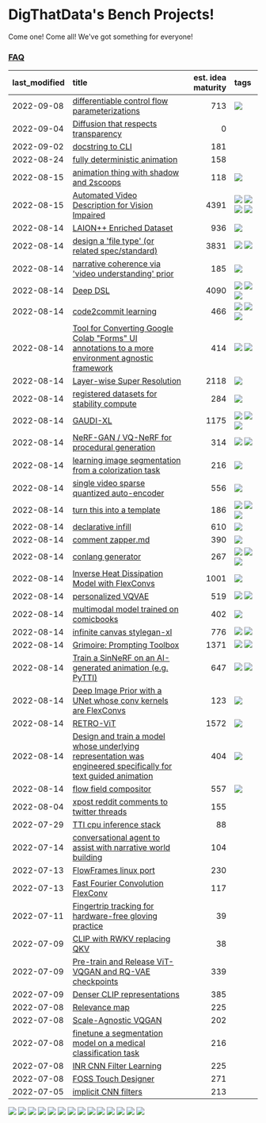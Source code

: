 # DigThatData's Bench Projects!

Come one! Come all! We've got something for everyone!

### [FAQ](https://github.com/dmarx/bench-warmers/blob/main/FAQ.md)

|last_modified|title|est. idea maturity|tags
|:---|:---|---:|:---|
|2022-09-08|[differentiable control flow parameterizations](differentiable-control-flow-parameterizations.md)|713|![](https://img.shields.io/badge/tag-experimental-72fcc)|
|2022-09-04|[Diffusion that respects transparency](diffusion-that-respects-transparency.md)|0||
|2022-09-02|[docstring to CLI](docstring-to-cli.md)|181||
|2022-08-24|[fully deterministic animation](fully-deterministic-animation.md)|158||
|2022-08-15|[animation thing with shadow and 2scoops](shadow-and2scoops-animation-thing.md)|118|![](https://img.shields.io/badge/tag-animation-6f4790)|
|2022-08-15|[Automated Video Description for Vision Impaired](automated-video-description.md)|4391|![](https://img.shields.io/badge/tag-accessibility-c5d714) ![](https://img.shields.io/badge/tag-dataset-e2851f) ![](https://img.shields.io/badge/tag-foundation-84f8cf) ![](https://img.shields.io/badge/tag-publicgood-9bf4b7)|
|2022-08-14|[LAION++ Enriched Dataset](laion-plus-plus.md)|936|![](https://img.shields.io/badge/tag-dataset-e2851f)|
|2022-08-14|[design a 'file type' (or related spec/standard)](filetype-for-ai-art-and-animation.md)|3831|![](https://img.shields.io/badge/tag-animation-6f4790) ![](https://img.shields.io/badge/tag-tooling-473080)|
|2022-08-14|[narrative coherence via 'video understanding' prior](narrative_coherence_via_video_understanding_prior.md)|185|![](https://img.shields.io/badge/tag-animation-6f4790)|
|2022-08-14|[Deep DSL](multistage-unsupervised-deep-DSL-learning-from-prompts-data.md)|4090|![](https://img.shields.io/badge/tag-experimental-72fcc) ![](https://img.shields.io/badge/tag-prompting-25a9f1) ![](https://img.shields.io/badge/tag-tooling-473080)|
|2022-08-14|[code2commit learning](code2commit-learning.md)|466|![](https://img.shields.io/badge/tag-carp-4b9e32) ![](https://img.shields.io/badge/tag-experimental-72fcc) ![](https://img.shields.io/badge/tag-foundation-84f8cf)|
|2022-08-14|[Tool for Converting Google Colab "Forms" UI annotations to a more environment agnostic framework](colab-ui-converter.md)|414|![](https://img.shields.io/badge/tag-colab-61717a) ![](https://img.shields.io/badge/tag-tooling-473080)|
|2022-08-14|[Layer-wise Super Resolution](layerwise-and-objectwise-inpainting-and-super-resolution.md)|2118|![](https://img.shields.io/badge/tag-experimental-72fcc)|
|2022-08-14|[registered datasets for stability compute](registered-datasets-for-sstability-compute.md)|284|![](https://img.shields.io/badge/tag-stability-33b5de)|
|2022-08-14|[GAUDI-XL](gaudi-xl.md)|1175|![](https://img.shields.io/badge/tag-animation-6f4790) ![](https://img.shields.io/badge/tag-experimental-72fcc) ![](https://img.shields.io/badge/tag-foundation-84f8cf)|
|2022-08-14|[NeRF-GAN / VQ-NeRF for procedural generation](nerf-gan.md)|314|![](https://img.shields.io/badge/tag-animation-6f4790) ![](https://img.shields.io/badge/tag-nerf-a168f4)|
|2022-08-14|[learning image segmentation from a colorization task](learning_image_segmentation_from_a_colorization_task.md)|216|![](https://img.shields.io/badge/tag-experimental-72fcc)|
|2022-08-14|[single video sparse quantized auto-encoder](single_video_sparse_quantized_auto-encoder.md)|556|![](https://img.shields.io/badge/tag-animation-6f4790)|
|2022-08-14|[turn this into a template](benchwarmers-template.md)|186|![](https://img.shields.io/badge/tag-meta-0fcaa) ![](https://img.shields.io/badge/tag-tooling-473080) ![](https://img.shields.io/badge/tag-wip-7ca620)|
|2022-08-14|[declarative infill](declarative-infill.md)|610|![](https://img.shields.io/badge/tag-experimental-72fcc)|
|2022-08-14|[comment zapper.md](comment-zapper.md)|390|![](https://img.shields.io/badge/tag-tooling-473080)|
|2022-08-14|[conlang generator](conlang_lm.md)|267|![](https://img.shields.io/badge/tag-carp-4b9e32) ![](https://img.shields.io/badge/tag-dataset-e2851f) ![](https://img.shields.io/badge/tag-experimental-72fcc)|
|2022-08-14|[Inverse Heat Dissipation Model with FlexConvs](IHDM_with_FlexConvs.md)|1001|![](https://img.shields.io/badge/tag-experimental-72fcc)|
|2022-08-14|[personalized VQVAE](personalized-vqvae.md)|519|![](https://img.shields.io/badge/tag-experimental-72fcc) ![](https://img.shields.io/badge/tag-tooling-473080)|
|2022-08-14|[multimodal model trained on comicbooks](multimodal-model-trained-on-comicbooks.md)|402|![](https://img.shields.io/badge/tag-foundation-84f8cf)|
|2022-08-14|[infinite canvas stylegan-xl](infinite-canvas-stylegan-xl.md)|776|![](https://img.shields.io/badge/tag-animation-6f4790) ![](https://img.shields.io/badge/tag-experimental-72fcc)|
|2022-08-14|[Grimoire: Prompting Toolbox](grimoire.md)|1371|![](https://img.shields.io/badge/tag-prompting-25a9f1) ![](https://img.shields.io/badge/tag-tooling-473080)|
|2022-08-14|[Train a SinNeRF on an AI-generated animation (e.g. PyTTI)](train_a_SinNeRF_on_a_pytti_animation.md)|647|![](https://img.shields.io/badge/tag-animation-6f4790) ![](https://img.shields.io/badge/tag-nerf-a168f4)|
|2022-08-14|[Deep Image Prior with a UNet whose conv kernels are FlexConvs](FlexConv_DIP.md)|123|![](https://img.shields.io/badge/tag-experimental-72fcc)|
|2022-08-14|[RETRO-ViT](RETRO-ViT.md)|1572|![](https://img.shields.io/badge/tag-experimental-72fcc)|
|2022-08-14|[Design and train a model whose underlying representation was engineered specifically for text guided animation](image-model-designed-for-clip-guided-animation.md)|404|![](https://img.shields.io/badge/tag-animation-6f4790)|
|2022-08-14|[flow field compositor](flow-field-compositor.md)|557|![](https://img.shields.io/badge/tag-tooling-473080)|
|2022-08-04|[xpost reddit comments to twitter threads](reddit2twitter.md)|155||
|2022-07-29|[TTI cpu inference stack](TTI-cpu-inference-stack.md)|88||
|2022-07-14|[conversational agent to assist with narrative world building](world-building-agent.md)|104||
|2022-07-13|[FlowFrames linux port](flowframes-linux-port.md)|230||
|2022-07-13|[Fast Fourier Convolution FlexConv](FFC-Flexconv.md)|117||
|2022-07-11|[Fingertrip tracking for hardware-free gloving practice](fingertrip_tracking_for_hardware_free_gloveing_practice.md)|39||
|2022-07-09|[CLIP with RWKV replacing QKV](RWKV-CLIP.md)|38||
|2022-07-09|[Pre-train and Release ViT-VQGAN and RQ-VAE checkpoints](pretrained_vit-vqgan_checkpoints.md)|339||
|2022-07-09|[Denser CLIP representations](denser-CLIP.md)|385||
|2022-07-08|[Relevance map](Relevance_map.md)|225||
|2022-07-08|[Scale-Agnostic VQGAN](scale-agnostic_VQGAN.md)|202||
|2022-07-08|[finetune a segmentation model on a medical classification task](finetune_a_segmentation_model_on_a_medical_classification_task.md)|216||
|2022-07-08|[INR CNN Filter Learning](INR_CNN_filter_learning.md)|225||
|2022-07-08|[FOSS Touch Designer](FOSS_touch_designer.md)|271||
|2022-07-05|[implicit CNN filters](implicit-cnn-filters.md)|213||

![](https://img.shields.io/badge/tag-accessibility-c5d714) ![](https://img.shields.io/badge/tag-foundation-84f8cf) ![](https://img.shields.io/badge/tag-publicgood-9bf4b7) ![](https://img.shields.io/badge/tag-animation-6f4790) ![](https://img.shields.io/badge/tag-tooling-473080) ![](https://img.shields.io/badge/tag-carp-4b9e32) ![](https://img.shields.io/badge/tag-prompting-25a9f1) ![](https://img.shields.io/badge/tag-stability-33b5de) ![](https://img.shields.io/badge/tag-nerf-a168f4) ![](https://img.shields.io/badge/tag-dataset-e2851f) ![](https://img.shields.io/badge/tag-experimental-72fcc) ![](https://img.shields.io/badge/tag-meta-0fcaa) ![](https://img.shields.io/badge/tag-wip-7ca620) ![](https://img.shields.io/badge/tag-colab-61717a)
